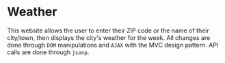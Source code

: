 # Weather

This website allows the user to enter their ZIP code or the name of their city/town, then displays the city's weather for the week. All changes are done through `DOM` manipulations and `AJAX` with the MVC design pattern. API calls are done through `jsonp`.
